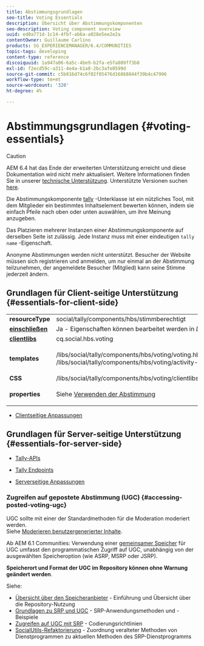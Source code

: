 ```yaml
---
title: Abstimmungsgrundlagen
seo-title: Voting Essentials
description: Übersicht über Abstimmungskomponenten
seo-description: Voting component overview
uuid: ed0a771d-1c14-4fbf-ab6a-a028e5ee2e2a
contentOwner: Guillaume Carlino
products: SG_EXPERIENCEMANAGER/6.4/COMMUNITIES
topic-tags: developing
content-type: reference
discoiquuid: 1a947a06-6a5c-4be9-b2fa-e5fa809ff3b8
exl-id: f2ecd59c-a311-4e4a-b1a8-2bc3afe0599d
source-git-commit: c5b816d74c6f02f85476d16868844f39b4c47996
workflow-type: tm+mt
source-wordcount: '320'
ht-degree: 4%

---
```


# Abstimmungsgrundlagen {#voting-essentials}

>[!CAUTION]
>
>AEM 6.4 hat das Ende der erweiterten Unterstützung erreicht und diese Dokumentation wird nicht mehr aktualisiert. Weitere Informationen finden Sie in unserer [technische Unterstützung](https://helpx.adobe.com/de/support/programs/eol-matrix.html). Unterstützte Versionen suchen [here](https://experienceleague.adobe.com/docs/?lang=de).

Die Abstimmungskomponente [tally](tally.md) -Unterklasse ist ein nützliches Tool, mit dem Mitglieder ein bestimmtes Inhaltselement bewerten können, indem sie einfach Pfeile nach oben oder unten auswählen, um ihre Meinung anzugeben.

Das Platzieren mehrerer Instanzen einer Abstimmungskomponente auf derselben Seite ist zulässig. Jede Instanz muss mit einer eindeutigen `tally name` -Eigenschaft.

Anonyme Abstimmungen werden nicht unterstützt. Besucher der Website müssen sich registrieren und anmelden, um nur einmal an der Abstimmung teilzunehmen, der angemeldete Besucher (Mitglied) kann seine Stimme jederzeit ändern.

## Grundlagen für Client-seitige Unterstützung {#essentials-for-client-side}

<table> 
 <tbody> 
  <tr> 
   <td> <strong>resourceType</strong></td> 
   <td>social/tally/components/hbs/stimmberechtigt</td> 
  </tr> 
  <tr> 
   <td> <a href="scf.md#add-or-include-a-communities-component"><strong>einschließen</strong></a></td> 
   <td>Ja - Eigenschaften können bearbeitet werden in <i>Design </i>mode</td> 
  </tr> 
  <tr> 
   <td> <a href="client-customize.md#clientlibs-for-scf"><strong>clientlibs</strong></a></td> 
   <td> cq.social.hbs.voting</td> 
  </tr> 
  <tr> 
   <td> <strong>templates</strong></td> 
   <td><p> /libs/social/tally/components/hbs/voting/voting.hbs<br /> /libs/social/tally/components/hbs/voting/activity-title.hbs</p> </td> 
  </tr> 
  <tr> 
   <td><strong>CSS</strong></td> 
   <td> /libs/social/tally/components/hbs/voting/clientlibs/votingcomponent.css</td> 
  </tr> 
  <tr> 
   <td><strong>properties</strong></td> 
   <td><p>Siehe <a href="voting.md">Verwenden der Abstimmung</a></p> </td> 
  </tr> 
 </tbody> 
</table>

* [Clientseitige Anpassungen](client-customize.md)

## Grundlagen für Server-seitige Unterstützung {#essentials-for-server-side}

* [Tally-APIs](https://helpx.adobe.com/experience-manager/6-4/sites/developing/using/reference-materials/javadoc/com/adobe/cq/social/tally/client/api/package-summary.html)

* [Tally Endpoints](https://helpx.adobe.com/experience-manager/6-4/sites/developing/using/reference-materials/javadoc/com/adobe/cq/social/tally/client/endpoints/package-summary.html)

* [Serverseitige Anpassungen](server-customize.md)

### Zugreifen auf gepostete Abstimmung (UGC) {#accessing-posted-voting-ugc}

UGC sollte mit einer der Standardmethoden für die Moderation moderiert werden.\
Siehe [Moderieren benutzergenerierter Inhalte](moderate-ugc.md).

Ab AEM 6.1 Communities: Verwendung einer [gemeinsamer Speicher](working-with-srp.md) für UGC umfasst den programmatischen Zugriff auf UGC, unabhängig von der ausgewählten Speicheroption (wie ASRP, MSRP oder JSRP).

**Speicherort und Format der UGC im Repository können ohne Warnung geändert werden**.

Siehe:

* [Übersicht über den Speicheranbieter](srp.md) - Einführung und Übersicht über die Repository-Nutzung
* [Grundlagen zu SRP und UGC](srp-and-ugc.md) - SRP-Anwendungsmethoden und -Beispiele
* [Zugreifen auf UGC mit SRP](accessing-ugc-with-srp.md) - Codierungsrichtlinien
* [SocialUtils-Refaktorierung](socialutils.md) - Zuordnung veralteter Methoden von Dienstprogrammen zu aktuellen Methoden des SRP-Dienstprogramms
